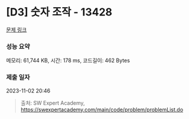 # [D3] 숫자 조작 - 13428 

[문제 링크](https://swexpertacademy.com/main/code/problem/problemDetail.do?contestProbId=AX4EJPs68IkDFARe) 

### 성능 요약

메모리: 61,744 KB, 시간: 178 ms, 코드길이: 462 Bytes

### 제출 일자

2023-11-02 20:46



> 출처: SW Expert Academy, https://swexpertacademy.com/main/code/problem/problemList.do
